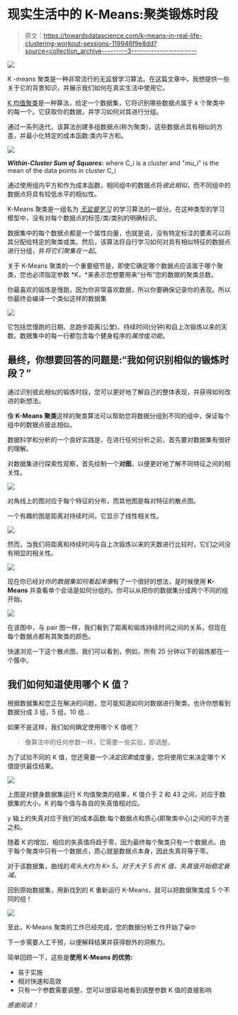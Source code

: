 # 现实生活中的 K-Means:聚类锻炼时段

> 原文：<https://towardsdatascience.com/k-means-in-real-life-clustering-workout-sessions-119946f9e8dd?source=collection_archive---------3----------------------->

![](img/950e014996c9aedbc96de68ac32375cd.png)

K -means 聚类是一种非常流行的无监督学习算法。在这篇文章中，我想提供一些关于它的背景知识，并展示我们如何在真实生活中使用它。

[K 均值聚类](https://en.wikipedia.org/wiki/K-means_clustering)是一种算法，给定一个数据集，它将识别哪些数据点属于 *k* 个聚类中的每一个。它获取你的数据，并学习如何对其进行分组。

通过一系列迭代，该算法创建多组数据点(称为聚类)，这些数据点具有相似的方差，并最小化特定的成本函数:类内平方和。

![](img/3a72248b912a4b1e0c61032c65b809b5.png)

***Within-Cluster Sum of Squares*:** where C_i is a cluster and "mu_i" is the mean of the data points in cluster C_i

通过使用组内平方和作为成本函数，相同组中的数据点将*彼此相似*，而不同组中的数据点将具有较低水平的相似性。

K-Means 聚类是一组名为 [*无监督学习*](https://en.wikipedia.org/wiki/Unsupervised_learning) 的学习算法的一部分。在这种类型的学习模型中，没有对每个数据点的标签/类/类别的明确标识。

数据集中的每个数据点都是一个属性向量，也就是说，没有特定标注的要素可以将其分配给特定的聚类或类。然后，该算法将自行学习如何对具有相似特征的数据点进行分组，并*将它们聚集在一起*。

关于 K-Means 聚类的一个重要细节是，即使它确定哪个数据点应该属于哪个聚类，您也必须指定参数 *K，*来表示您想要用来“分布”您的数据的聚类总数。

你最喜欢的锻炼是慢跑，因为你非常喜欢数据，所以你要确保记录你的表现。所以你最终会编译一个类似这样的数据集

![](img/38e3bd78e12385a2854d607f2e37c3e8.png)

它包括您慢跑的日期、总跑步距离(公里)、持续时间(分钟)和自上次锻炼以来的天数。数据集中的每一行都包含每个健身程序的*属性*或*功能*。

## 最终，你想要回答的问题是:“我如何识别相似的锻炼时段？”

通过识别彼此相似的锻炼时段，您可以更好地了解自己的整体表现，并获得如何改进的新想法。

像 **K-Means 聚类**这样的聚类算法可以帮助您将数据分组到不同的组中，保证每个组中的数据点彼此相似。

数据科学和分析的一个良好实践是，在进行任何分析之前，首先要对数据集有很好的理解。

对数据集进行探索性观察，首先绘制一个**对图**，以便更好地了解不同特征之间的相关性。

![](img/4ed778eee5def5c527d0f45c7818cd3a.png)

对角线上的图对应于每个特征的分布，而其他图是每对特征的散点图。

一个有趣的图是距离对持续时间，它显示了线性相关性。

![](img/8b5bedf8778ffcc4be221690b47a4bdc.png)

然而，当我们将距离和持续时间与自上次锻炼以来的天数进行比较时，它们之间没有明显的相关性。

![](img/6a88b132b7b35452edd2ae6ab6a0a4cb.png)

现在你已经对*你的数据集如何看起来像*有了一个很好的想法，是时候使用 **K-Means** 并查看单个会话是如何分组的。你可以从把你的数据集分成两个不同的组开始。

![](img/8d0c526ebf3a3b5523efa8a442ad5047.png)

在该图中，与 pair 图一样，我们看到了距离和锻炼持续时间之间的关系，但现在每个数据点都有其聚类的颜色。

快速浏览一下这个散点图，我们可以看到，例如，所有 25 分钟以下的锻炼都在一个簇中。

## 我们如何知道使用哪个 K 值？

根据数据集和您正在解决的问题，您可能知道如何对数据进行聚类。也许你想看到数据分成 3 组，5 组，10 组…

如果不是这样，我们如何确定使用哪个 K 值呢？

> 像算法中的任何参数一样，它需要一些实验，即调整。

为了试验不同的 K 值，您还需要一个*决定因素*或度量，您将使用它来决定哪个 K 值提供最佳结果。

![](img/5210022a6c48e284ac37cab5113b6ccf.png)

上图是对健身数据集运行 K 均值聚类的结果，K 值介于 2 和 43 之间，对应于数据集的大小。K 的每个值与各自的失真值相对应。

y 轴上的失真对应于我们的成本函数:每个数据点和质心(即聚类中心)之间的平方差之和。

随着 K 的增加，相应的失真值将趋于零，因为最终每个聚类只有一个数据点。由于每个聚类中只有一个数据点，质心就是数据点本身，因此失真将等于零。

对于该数据集，曲线的*弯头大约为 K= 5。对于大于 5 的 K 值，失真值开始稳定衰减。*

回到原始数据集，用新找到的 K 重新运行 K-Means，就可以把数据聚类成 5 个不同的组！

![](img/94d6231974781ad0d803d7cba1de8d60.png)

至此，K-Means 聚类的工作已经完成，您的数据分析工作开始了😀🤓

下一步需要人工干预，以便解释结果并获得额外的洞察力。

简单回顾一下，这些是**使用 K-Means 的优势:**

*   易于实施
*   相对快速和高效
*   只有一个参数需要调整，您可以很容易地看到调整参数 K 值的直接影响

*感谢阅读！*